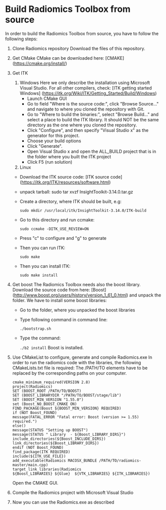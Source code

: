 # Build Radiomics Toolbox from source
In order to build the Radiomics Toolbox from source, you have to follow the following steps:

1. Clone Radiomics repository
	Download the files of this repository.

2. Get CMake
   CMake can be downloaded here: [CMAKE] (https://cmake.org/install/)

3. Get ITK
   1. Windows
      Here we only describe the installation using Microsoft Visual Studio. For all other compilers, check: [ITK getting started Windows] (https://itk.org/Wiki/ITK/Getting_Started/Build/Windows)
      - Launch CMake GUI 
      - Go to field "Where is the source code:", click "Browse Source..." and navigate to where you cloned the repository with Git.
      - Go to "Where to build the binaries:", select "Browse Build..." and select a place to build the ITK library. It should NOT be the same directory as the one where you cloned the repository.
      - Click "Configure", and then specify "Visual Studio x" as the generator for this project.
      - Choose your build options
      - Click "Generate".
      - Open Visual Studio x and open the ALL_BUILD project that is in the folder where you built the ITK project
      - Click F5 (run solution)
   2. Linux
     - Download the ITK source code: [ITK source code] (https://itk.org/ITK/resources/software.html)
     - unpack tarball: sudo tar xvzf InsightToolkit-3.14.0.tar.gz
     - Create a directory, where ITK should be built, e.g: 
	 
	   ``` sudo mkdir /usr/local/itk/InsightToolkit-3.14.0/ITK-build ```
     - Go to this directory and run ccmake: 
	 
	   ``` sudo ccmake -DITK_USE_REVIEW=ON ```
     - Press "c" to configure and "g" to generate
     - Then you can run ITK: 
	 
	   ``` sudo make ```
     - Then you can install ITK: 
	 
	   ``` sudo make install ```

4. Get boost
   The Radiomics Toolbox needs also the boost library. Download the source code from here: [Boost] (http://www.boost.org/users/history/version_1_61_0.html) and unpack the folder.
   We have to install some boost libraries:
   - Go to the folder, where you unpacked the boost libraries
   - Type following command in command line: 
   
     ``` ./bootstrap.sh ```
   - Type the command: 
     
     ``` ./b2 install ```
   Boost is installed.

5. Use CMakeList to configure, generate and compile Radiomics.exe
   In order to run the radiomics code with the libraries, the following CMakeLists.txt file is required:
   The /PATH/TO elements have to be replaced by the corresponding paths on your computer.
   
       cmake_minimum_required(VERSION 2.8)
       project(Radiomics)
       SET (BOOST_ROOT /PATH/TO/BOOST)
       SET (BOOST_LIBRARYDIR "/PATH/TO/BOOST/stage/lib")
       SET (BOOST_MIN_VERSION "1.55.0")
       set (Boost_NO_BOOST_CMAKE ON)
       FIND_PACKAGE(Boost ${BOOST_MIN_VERSION} REQUIRED)
       if (NOT Boost_FOUND)
       message(FATAL_ERROR "Fatal error: Boost (version >= 1.55) required.")
       else()
       message(STATUS "Setting up BOOST")
       message(STATUS " Library  - ${Boost_LIBRARY_DIRS}")
       include_directories(${Boost_INCLUDE_DIRS})
       link_directories(${Boost_LIBRARY_DIRS})
       endif (NOT Boost_FOUND)
       find_package(ITK REQUIRED)
       include(${ITK_USE_FILE})
       add_executable(Radiomics MACOSX_BUNDLE /PATH/TO/radiomics-master/main.cpp)
       target_link_libraries(Radiomics
       ${Boost_LIBRARIES} ${Glue}  ${VTK_LIBRARIES} ${ITK_LIBRARIES})
		
   Open the CMAKE GUI.

6. Compile the Radiomics project with Microsoft Visual Studio
7. Now you can use the Radiomics.exe as described 